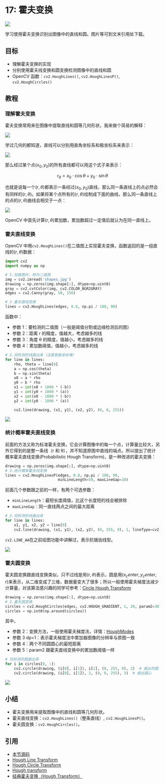 # 17: 霍夫变换

![](http://cos.codec.wang/cv2_understand_hough_transform.jpg)

学习使用霍夫变换识别出图像中的直线和圆。图片等可到文末引用处下载。

## 目标

- 理解霍夫变换的实现
- 分别使用霍夫线变换和圆变换检测图像中的直线和圆
- OpenCV 函数：`cv2.HoughLines()`, `cv2.HoughLinesP()`, `cv2.HoughCircles()`

## 教程

### 理解霍夫变换

霍夫变换常用来在图像中提取直线和圆等几何形状，我来做个简易的解释：

![](http://cos.codec.wang/cv2_understand_hough_transform.jpg)

学过几何的都知道，直线可以分别用直角坐标系和极坐标系来表示：

![](http://cos.codec.wang/cv2_line_expression_in_coordinate.jpg)

那么经过某个点$(x_0, y_0)$的所有直线都可以用这个式子来表示：

$$
r_\theta=x_0\cdot\cos \theta+y_0\cdot\sin \theta
$$

也就是说每一个$(r, θ)$都表示一条经过$(x_0, y_0)$直线，那么同一条直线上的点必然会有同样的$(r, θ)$。如果将某个点所有的$(r, θ)$绘制成下面的曲线，那么同一条直线上的点的$(r, θ)$曲线会相交于一点：

![](http://cos.codec.wang/cv2_curve_of_r_theta.jpg)

OpenCV 中首先计算$(r, θ)$累加数，累加数超过一定值后就认为在同一直线上。

### 霍夫直线变换

OpenCV 中用`cv2.HoughLines()`在二值图上实现霍夫变换，函数返回的是一组直线的$(r, θ)$数据：

```python
import cv2
import numpy as np

# 1.加载图片，转为二值图
img = cv2.imread('shapes.jpg')
drawing = np.zeros(img.shape[:], dtype=np.uint8)
gray = cv2.cvtColor(img, cv2.COLOR_BGR2GRAY)
edges = cv2.Canny(gray, 50, 150)

# 2.霍夫直线变换
lines = cv2.HoughLines(edges, 0.8, np.pi / 180, 90)
```

函数中：

- 参数 1：要检测的二值图（一般是阈值分割或边缘检测后的图）
- 参数 2：距离 r 的精度，值越大，考虑越多的线
- 参数 3：角度 θ 的精度，值越小，考虑越多的线
- 参数 4：累加数阈值，值越小，考虑越多的线

```python
# 3.将检测的线画出来（注意是极坐标噢）
for line in lines:
    rho, theta = line[0]
    a = np.cos(theta)
    b = np.sin(theta)
    x0 = a * rho
    y0 = b * rho
    x1 = int(x0 + 1000 * (-b))
    y1 = int(y0 + 1000 * (a))
    x2 = int(x0 - 1000 * (-b))
    y2 = int(y0 - 1000 * (a))

    cv2.line(drawing, (x1, y1), (x2, y2), (0, 0, 255))
```

![](http://cos.codec.wang/cv2_hough_line_function.jpg)

### 统计概率霍夫直线变换

前面的方法又称为标准霍夫变换，它会计算图像中的每一个点，计算量比较大，另外它得到的是整一条线（r 和 θ），并不知道原图中直线的端点。所以提出了统计概率霍夫直线变换\(Probabilistic Hough Transform\)，是一种改进的霍夫变换：

```python
drawing = np.zeros(img.shape[:], dtype=np.uint8)
# 3.统计概率霍夫线变换
lines = cv2.HoughLinesP(edges, 0.8, np.pi / 180, 90,
                        minLineLength=50, maxLineGap=10)
```

前面几个参数跟之前的一样，有两个可选参数：

- `minLineLength`：最短长度阈值，比这个长度短的线会被排除
- `maxLineGap`：同一直线两点之间的最大距离

```python
# 3.将检测的线画出来
for line in lines:
    x1, y1, x2, y2 = line[0]
    cv2.line(drawing, (x1, y1), (x2, y2), (0, 255, 0), 1, lineType=cv2.LINE_AA)
```

`cv2.LINE_AA`在之前绘图功能中讲解过，表示抗锯齿线型。

![](http://cos.codec.wang/cv2_hough_lines_p_function.jpg)

### 霍夫圆变换

霍夫圆变换跟直线变换类似，只不过线是用$(r, θ)$表示，圆是用$(x_center, y_center, r)$来表示，从二维变成了三维，数据量变大了很多；所以一般使用霍夫梯度法减少计算量，对该算法感兴趣的同学可参考：[Circle Hough Transform](https://en.wikipedia.org/wiki/Circle_Hough_Transform)

```python
drawing = np.zeros(img.shape[:], dtype=np.uint8)
# 2.霍夫圆变换
circles = cv2.HoughCircles(edges, cv2.HOUGH_GRADIENT, 1, 20, param2=30)
circles = np.int0(np.around(circles))
```

其中，

- 参数 2：变换方法，一般使用霍夫梯度法，详情：[HoughModes](https://docs.opencv.org/3.3.1/d7/dbd/group__imgproc.html#ga073687a5b96ac7a3ab5802eb5510fe65)
- 参数 3 dp=1：表示霍夫梯度法中累加器图像的分辨率与原图一致
- 参数 4：两个不同圆圆心的最短距离
- 参数 5：param2 跟霍夫直线变换中的累加数阈值一样

```python
# 将检测的圆画出来
for i in circles[0, :]:
    cv2.circle(drawing, (i[0], i[1]), i[2], (0, 255, 0), 2)  # 画出外圆
    cv2.circle(drawing, (i[0], i[1]), 2, (0, 0, 255), 3)  # 画出圆心
```

![](http://cos.codec.wang/cv2_hough_circles_function.jpg)

## 小结

- 霍夫变换用来提取图像中的直线和圆等几何形状。
- 霍夫直线变换：`cv2.HoughLines()`（整条直线）, `cv2.HoughLinesP()`。
- 霍夫圆变换：`cv2.HoughCircles()`。

## 引用

- [本节源码](https://github.com/codecwang/OpenCV-Python-Tutorial/tree/master/17-Hough-Transform)
- [Hough Line Transform](http://opencv-python-tutroals.readthedocs.io/en/latest/py_tutorials/py_imgproc/py_houghlines/py_houghlines.html)
- [Hough Circle Transform](http://opencv-python-tutroals.readthedocs.io/en/latest/py_tutorials/py_imgproc/py_houghcircles/py_houghcircles.html)
- [Hough transform](https://en.wikipedia.org/wiki/Hough_transform)
- [经典霍夫变换（Hough Transform）](https://blog.csdn.net/YuYunTan/article/details/80141392)
